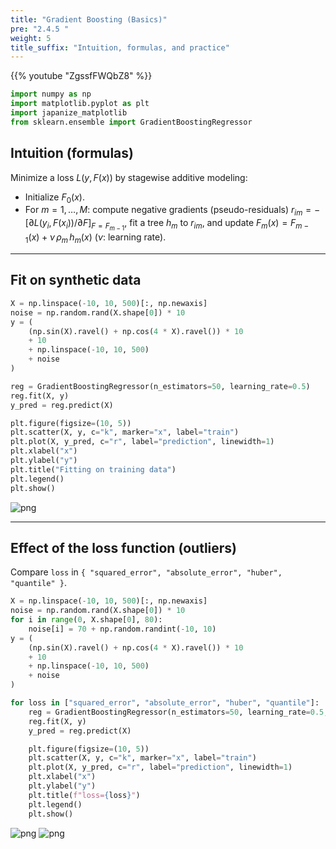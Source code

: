 ```yaml
---
title: "Gradient Boosting (Basics)"
pre: "2.4.5 "
weight: 5
title_suffix: "Intuition, formulas, and practice"
---
```


{{% youtube "ZgssfFWQbZ8" %}}

```python
import numpy as np
import matplotlib.pyplot as plt
import japanize_matplotlib
from sklearn.ensemble import GradientBoostingRegressor
```

## Intuition (formulas)

Minimize a loss $L(y,F(x))$ by stagewise additive modeling:

- Initialize $F_0(x)$.
- For $m=1,\dots,M$: compute negative gradients (pseudo-residuals)
  $r_{im} = -\left[\partial L(y_i, F(x_i))/\partial F\right]_{F=F_{m-1}}$, fit a tree $h_m$ to $r_{im}$, and update
  $F_m(x) = F_{m-1}(x) + \nu\, \rho_m\, h_m(x)$ ($\nu$: learning rate).

---

## Fit on synthetic data

```python
X = np.linspace(-10, 10, 500)[:, np.newaxis]
noise = np.random.rand(X.shape[0]) * 10
y = (
    (np.sin(X).ravel() + np.cos(4 * X).ravel()) * 10
    + 10
    + np.linspace(-10, 10, 500)
    + noise
)

reg = GradientBoostingRegressor(n_estimators=50, learning_rate=0.5)
reg.fit(X, y)
y_pred = reg.predict(X)

plt.figure(figsize=(10, 5))
plt.scatter(X, y, c="k", marker="x", label="train")
plt.plot(X, y_pred, c="r", label="prediction", linewidth=1)
plt.xlabel("x")
plt.ylabel("y")
plt.title("Fitting on training data")
plt.legend()
plt.show()
```

![png](/images/basic/ensemble/Gradient_Boosting1_files/Gradient_Boosting1_5_0.png)

---

## Effect of the loss function (outliers)

Compare `loss` in `{ "squared_error", "absolute_error", "huber", "quantile" }`.

```python
X = np.linspace(-10, 10, 500)[:, np.newaxis]
noise = np.random.rand(X.shape[0]) * 10
for i in range(0, X.shape[0], 80):
    noise[i] = 70 + np.random.randint(-10, 10)
y = (
    (np.sin(X).ravel() + np.cos(4 * X).ravel()) * 10
    + 10
    + np.linspace(-10, 10, 500)
    + noise
)

for loss in ["squared_error", "absolute_error", "huber", "quantile"]:
    reg = GradientBoostingRegressor(n_estimators=50, learning_rate=0.5, loss=loss)
    reg.fit(X, y)
    y_pred = reg.predict(X)

    plt.figure(figsize=(10, 5))
    plt.scatter(X, y, c="k", marker="x", label="train")
    plt.plot(X, y_pred, c="r", label="prediction", linewidth=1)
    plt.xlabel("x")
    plt.ylabel("y")
    plt.title(f"loss={loss}")
    plt.legend()
    plt.show()
```

![png](/images/basic/ensemble/Gradient_Boosting1_files/Gradient_Boosting1_7_0.png)
![png](/images/basic/ensemble/Gradient_Boosting1_files/Gradient_Boosting1_7_1.png)

